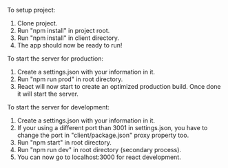 To setup project:
1. Clone project.
2. Run "npm install" in project root.
3. Run "npm install" in client directory.
4. The app should now be ready to run!

To start the server for production:
1. Create a settings.json with your information in it.
2. Run "npm run prod" in root directory.
3. React will now start to create an optimized production build. Once done it will start the server.

To start the server for development:
1. Create a settings.json with your information in it.
2. If your using a different port than 3001 in settings.json, you have to change the port in "client/package.json" proxy property too.
2. Run "npm start" in root directory.
3. Run "npm run dev" in root directory (secondary process).
4. You can now go to localhost:3000 for react development.
